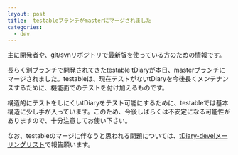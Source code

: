 ```yaml
---
leyout: post
title:  testableブランチがmasterにマージされました
categories:
  - dev
---
```

主に開発者や、git/svnリポジトリで最新版を使っている方のための情報です。

長らく別ブランチで開発されてきたtestable tDiaryが本日、masterブランチにマージされました。testableは、現在テストがないtDiaryを今後長くメンテナンスするために、機能面でのテストを付け加えるものです。

構造的にテストをしにくいtDiaryをテスト可能にするために、testableでは基本構造に少し手が入っています。このため、今後しばらくは不安定になる可能性がありますので、十分注意してお使い下さい。

なお、testableのマージに伴なうと思われる問題については、[tDiary-develメーリングリスト](https://lists.sourceforge.net/lists/listinfo/tdiary-devel)で報告願います。


